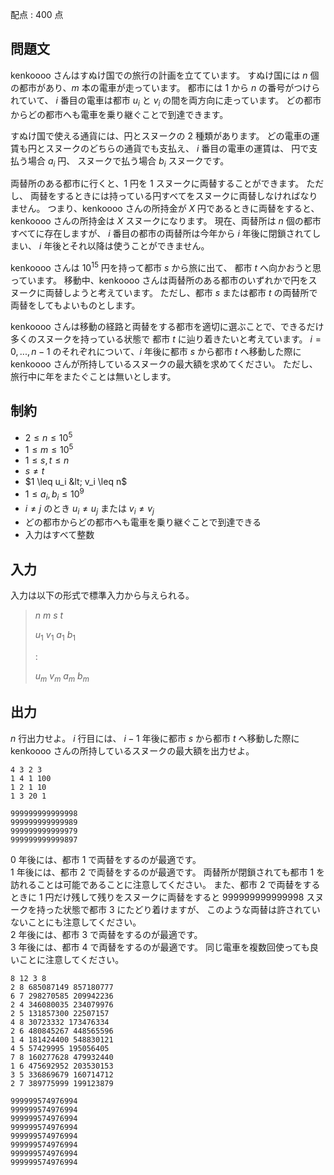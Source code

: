 配点 : $400$ 点

## 問題文

kenkoooo さんはすぬけ国での旅行の計画を立てています。
すぬけ国には $n$ 個の都市があり、$m$ 本の電車が走っています。
都市には $1$ から $n$ の番号がつけられていて、
$i$ 番目の電車は都市 $u_i$ と $v_i$ の間を両方向に走っています。
どの都市からどの都市へも電車を乗り継ぐことで到達できます。

すぬけ国で使える通貨には、円とスヌークの $2$ 種類があります。
どの電車の運賃も円とスヌークのどちらの通貨でも支払え、
$i$ 番目の電車の運賃は、
円で支払う場合 $a_i$ 円、
スヌークで払う場合 $b_i$ スヌークです。

両替所のある都市に行くと、$1$ 円を $1$ スヌークに両替することができます。
ただし、
両替をするときには持っている円すべてをスヌークに両替しなければなりません。
つまり、kenkoooo さんの所持金が $X$ 円であるときに両替をすると、
kenkoooo さんの所持金は $X$ スヌークになります。
現在、両替所は $n$ 個の都市すべてに存在しますが、
$i$ 番目の都市の両替所は今年から $i$ 年後に閉鎖されてしまい、
$i$ 年後とそれ以降は使うことができません。

kenkoooo さんは $10^{15}$ 円を持って都市 $s$ から旅に出て、
都市 $t$ へ向かおうと思っています。
移動中、kenkoooo さんは両替所のある都市のいずれかで円をスヌークに両替しようと考えています。
ただし、都市 $s$ または都市 $t$ の両替所で両替をしてもよいものとします。

kenkoooo さんは移動の経路と両替をする都市を適切に選ぶことで、できるだけ多くのスヌークを持っている状態で
都市 $t$ に辿り着きたいと考えています。
$i=0,...,n-1$ のそれぞれについて、$i$ 年後に都市 $s$ から都市 $t$ へ移動した際に
kenkoooo さんが所持しているスヌークの最大額を求めてください。
ただし、旅行中に年をまたぐことは無いとします。

## 制約

- $2 \leq n \leq 10^5$
- $1 \leq m \leq 10^5$
- $1 \leq s,t \leq n$
- $s \neq t$
- $1 \leq u_i &lt; v_i \leq n$
- $1 \leq a_i,b_i \leq 10^9$
- $i\neq j$ のとき $u_i \neq u_j$ または $v_i \neq v_j$
- どの都市からどの都市へも電車を乗り継ぐことで到達できる
- 入力はすべて整数

## 入力

入力は以下の形式で標準入力から与えられる。

> $n$ $m$ $s$ $t$
> 
> $u_1$ $v_1$ $a_1$ $b_1$
> 
> $:$
> 
> $u_m$ $v_m$ $a_m$ $b_m$

## 出力

$n$ 行出力せよ。
$i$ 行目には、
$i-1$ 年後に都市 $s$ から都市 $t$ へ移動した際に
kenkoooo さんの所持しているスヌークの最大額を出力せよ。

```input1
4 3 2 3
1 4 1 100
1 2 1 10
1 3 20 1
```

```output1
999999999999998
999999999999989
999999999999979
999999999999897
```

$0$ 年後には、都市 $1$ で両替をするのが最適です。<br>
$1$ 年後には、都市 $2$ で両替をするのが最適です。
両替所が閉鎖されても都市 $1$ を訪れることは可能であることに注意してください。
また、都市 $2$ で両替をするときに $1$ 円だけ残して残りをスヌークに両替をすると
$999999999999998$ スヌークを持った状態で都市 $3$ にたどり着けますが、
このような両替は許されていないことにも注意してください。<br>
$2$ 年後には、都市 $3$ で両替をするのが最適です。<br>
$3$ 年後には、都市 $4$ で両替をするのが最適です。
同じ電車を複数回使っても良いことに注意してください。

```input2
8 12 3 8
2 8 685087149 857180777
6 7 298270585 209942236
2 4 346080035 234079976
2 5 131857300 22507157
4 8 30723332 173476334
2 6 480845267 448565596
1 4 181424400 548830121
4 5 57429995 195056405
7 8 160277628 479932440
1 6 475692952 203530153
3 5 336869679 160714712
2 7 389775999 199123879
```

```output2
999999574976994
999999574976994
999999574976994
999999574976994
999999574976994
999999574976994
999999574976994
999999574976994
```
